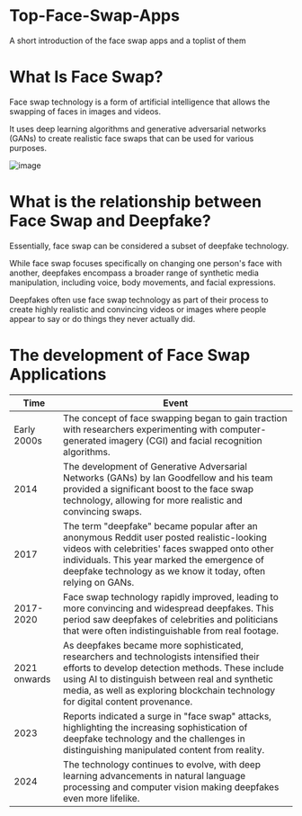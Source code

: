 # Top-Face-Swap-Apps
A short introduction of the face swap apps and a toplist of them
# What Is Face Swap?
Face swap technology is a form of artificial intelligence that allows the swapping of faces in images and videos. 

It uses deep learning algorithms and generative adversarial networks (GANs) to create realistic face swaps that can be used for various purposes.

![image](https://github.com/BiggerGeorge/Top-Face-Swap-Apps/assets/171020335/1c53a745-2666-4e6e-9de8-59582ed7d137)

# What is the relationship between Face Swap and Deepfake?

Essentially, face swap can be considered a subset of deepfake technology. 

While face swap focuses specifically on changing one person's face with another, deepfakes encompass a broader range of synthetic media manipulation, including voice, body movements, and facial expressions.

Deepfakes often use face swap technology as part of their process to create highly realistic and convincing videos or images where people appear to say or do things they never actually did.

# The development of Face Swap Applications

| Time          | Event                                                                                                                                               |
|---------------|-----------------------------------------------------------------------------------------------------------------------------------------------------|
| Early 2000s   | The concept of face swapping began to gain traction with researchers experimenting with computer-generated imagery (CGI) and facial recognition algorithms. |
| 2014          | The development of Generative Adversarial Networks (GANs) by Ian Goodfellow and his team provided a significant boost to the face swap technology, allowing for more realistic and convincing swaps. |
| 2017          | The term "deepfake" became popular after an anonymous Reddit user posted realistic-looking videos with celebrities' faces swapped onto other individuals. This year marked the emergence of deepfake technology as we know it today, often relying on GANs. |
| 2017-2020     | Face swap technology rapidly improved, leading to more convincing and widespread deepfakes. This period saw deepfakes of celebrities and politicians that were often indistinguishable from real footage. |
| 2021 onwards  | As deepfakes became more sophisticated, researchers and technologists intensified their efforts to develop detection methods. These include using AI to distinguish between real and synthetic media, as well as exploring blockchain technology for digital content provenance. |
| 2023          | Reports indicated a surge in "face swap" attacks, highlighting the increasing sophistication of deepfake technology and the challenges in distinguishing manipulated content from reality. |
| 2024          | The technology continues to evolve, with deep learning advancements in natural language processing and computer vision making deepfakes even more lifelike. |


